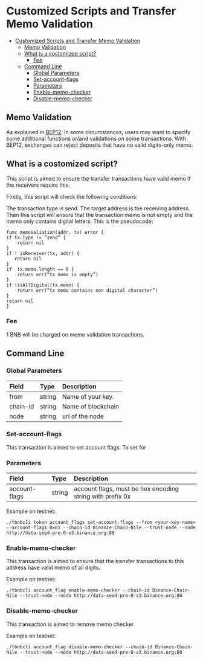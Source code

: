#  Customized Scripts and Transfer Memo Validation

- [Customized Scripts and Transfer Memo Validation](#customized-scripts-and-transfer-memo-validation)
  * [Memo Validation](#memo-validation)
  * [What is a costomized script?](#what-is-a-costomized-script-)
    + [Fee](#fee)
  * [Command Line](#command-line)
    + [Global Parameters](#global-parameters)
    + [Set-account-flags](#set-account-flags)
    + [Parameters](#parameters)
    + [Enable-memo-checker](#enable-memo-checker)
    + [Disable-memo-checker](#disable-memo-checker)

## Memo Validation

 As explained in [BEP12](https://github.com/binance-chain/BEPs/blob/master/BEP12.md), In some circumstances, users may want to specify some additional functions or/and validations on some transactions.  With BEP12, exchanges can reject deposits that have no valid digits-only memo.

## What is a costomized script?

This script is aimed to ensure the transfer transactions have valid memo if the receivers require this.

Firstly, this script will check the following conditions:

The transaction type is send.
The target address is the receiving address.
Then this script will ensure that the transaction memo is not empty and the memo only contains digital letters. This is the pseudocode:
```
func memoValiation(addr, tx) error {
if tx.Type != “send” {
    return nil
}
if ! isReceiver(tx, addr) {
   return nil
}
if  tx.memo.length == 0 {
    return err(“tx memo is empty”)
}
if !isAllDigital(tx.memo) {
    return err(“tx memo contains non digital character”)
}
return nil
}
```
### Fee

1 BNB will be charged on memo validation transactions.


## Command Line

### Global Parameters

| **Field**    | **Type** | **Description**                                              |
| :------------ | :-------- | :------------------------------------------------------------ |
| from   | string  |Name of your key. |
| chain-id        | string   | Name of blockchain |
| node      | string   | url of the node|


###  Set-account-flags

This transaction is aimed to set account flags. To set for
### Parameters

| **Field**    | **Type** | **Description**                                              |
| :------------ | :-------- | :------------------------------------------------------------ |
| account-flags  | string   | account flags, must be hex encoding string with prefix 0x |

Example on testnet:

```
./tbnbcli token account_flags set-account-flags --from <your-key-name> --account-flags 0x01 --chain-id Binance-Chain-Nile --trust-node --node http://data-seed-pre-0-s3.binance.org:80
```

### Enable-memo-checker

This transaction is aimed to ensure that the transfer transactions to this address have valid memo of all digits.


Example on testnet:
```
./tbnbcli account_flag enable-memo-checker --chain-id Binance-Chain-Nile --trust-node --node http://data-seed-pre-0-s3.binance.org:80
```

### Disable-memo-checker

This transaction is aimed to remove memo checker


Example on testnet:
```
./tbnbcli account_flag disable-memo-checker --chain-id Binance-Chain-Nile --trust-node --node http://data-seed-pre-0-s3.binance.org:80
```